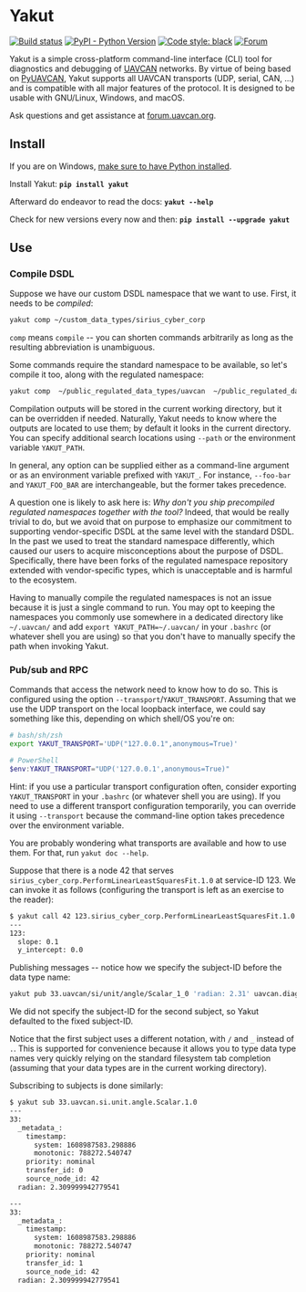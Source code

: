 # Yakut

[![Build status](https://ci.appveyor.com/api/projects/status/knl63ojynybi3co6/branch/main?svg=true)](https://ci.appveyor.com/project/Zubax/yakut/branch/main)
[![PyPI - Python Version](https://img.shields.io/pypi/pyversions/yakut.svg)](https://pypi.org/project/yakut/)
[![Code style: black](https://img.shields.io/badge/code%20style-black-000000.svg)](https://github.com/psf/black)
[![Forum](https://img.shields.io/discourse/users.svg?server=https%3A%2F%2Fforum.uavcan.org&color=1700b3)](https://forum.uavcan.org)

Yakut is a simple cross-platform command-line interface (CLI) tool for diagnostics and debugging of
[UAVCAN](https://uavcan.org) networks.
By virtue of being based on [PyUAVCAN](https://github.com/UAVCAN/pyuavcan),
Yakut supports all UAVCAN transports (UDP, serial, CAN, ...)
and is compatible with all major features of the protocol.
It is designed to be usable with GNU/Linux, Windows, and macOS.

Ask questions and get assistance at [forum.uavcan.org](https://forum.uavcan.org/).

## Install

If you are on Windows,
[make sure to have Python installed](https://devblogs.microsoft.com/python/python-in-the-windows-10-may-2019-update/).

Install Yakut: **`pip install yakut`**

Afterward do endeavor to read the docs: **`yakut --help`**

Check for new versions every now and then: **`pip install --upgrade yakut`**

## Use

### Compile DSDL

Suppose we have our custom DSDL namespace that we want to use.
First, it needs to be *compiled*:

```bash
yakut comp ~/custom_data_types/sirius_cyber_corp
```

`comp` means `compile` -- you can shorten commands arbitrarily as long as the resulting abbreviation is unambiguous.

Some commands require the standard namespace to be available,
so let's compile it too, along with the regulated namespace:

```bash
yakut comp  ~/public_regulated_data_types/uavcan  ~/public_regulated_data_types/reg
```

Compilation outputs will be stored in the current working directory, but it can be overridden if needed.
Naturally, Yakut needs to know where the outputs are located to use them;
by default it looks in the current directory.
You can specify additional search locations using `--path` or the environment variable `YAKUT_PATH`.

In general, any option can be supplied either as a command-line argument or as an environment variable
prefixed with `YAKUT_`.
For instance, `--foo-bar` and `YAKUT_FOO_BAR` are interchangeable, but the former takes precedence.

A question one is likely to ask here is:
*Why don't you ship precompiled regulated namespaces together with the tool?*
Indeed, that would be really trivial to do, but we avoid that on purpose to emphasize our commitment to
supporting vendor-specific DSDL at the same level with the standard DSDL.
In the past we used to treat the standard namespace differently,
which caused our users to acquire misconceptions about the purpose of DSDL.
Specifically, there have been forks of the regulated namespace repository extended with vendor-specific types,
which is unacceptable and is harmful to the ecosystem.

Having to manually compile the regulated namespaces is not an issue because it is just a single command to run.
You may opt to keeping the namespaces you commonly use somewhere in a dedicated directory like `~/.uavcan/`
and add `export YAKUT_PATH=~/.uavcan/` in your `.bashrc` (or whatever shell you are using) so that you don't have to
manually specify the path when invoking Yakut.

### Pub/sub and RPC

Commands that access the network need to know how to do so.
This is configured using the option `--transport`/`YAKUT_TRANSPORT`.
Assuming that we use the UDP transport on the local loopback interface,
we could say something like this, depending on which shell/OS you're on:

```bash
# bash/sh/zsh
export YAKUT_TRANSPORT='UDP("127.0.0.1",anonymous=True)'
```

```powershell
# PowerShell
$env:YAKUT_TRANSPORT="UDP('127.0.0.1',anonymous=True)"
```

Hint: if you use a particular transport configuration often,
consider exporting `YAKUT_TRANSPORT` in your `.bashrc` (or whatever shell you are using).
If you need to use a different transport configuration temporarily,
you can override it using `--transport` because the command-line option takes precedence over the environment variable.

You are probably wondering what transports are available and how to use them.
For that, run `yakut doc --help`.

Suppose that there is a node 42 that serves `sirius_cyber_corp.PerformLinearLeastSquaresFit.1.0` at service-ID 123.
We can invoke it as follows (configuring the transport is left as an exercise to the reader):

```bash
$ yakut call 42 123.sirius_cyber_corp.PerformLinearLeastSquaresFit.1.0 'points: [{x: 10, y: 1}, {x: 20, y: 2}]'
---
123:
  slope: 0.1
  y_intercept: 0.0
```

Publishing messages -- notice how we specify the subject-ID before the data type name:

```bash
yakut pub 33.uavcan/si/unit/angle/Scalar_1_0 'radian: 2.31' uavcan.diagnostic.Record.1.1 'text: "2.31 rad"' -N2
```

We did not specify the subject-ID for the second subject, so Yakut defaulted to the fixed subject-ID.

Notice that the first subject uses a different notation, with `/` and `_` instead of `.`.
This is supported for convenience because it allows you to type data type names very quickly relying on the
standard filesystem tab completion (assuming that your data types are in the current working directory).

Subscribing to subjects is done similarly:

```bash
$ yakut sub 33.uavcan.si.unit.angle.Scalar.1.0
---
33:
  _metadata_:
    timestamp:
      system: 1608987583.298886
      monotonic: 788272.540747
    priority: nominal
    transfer_id: 0
    source_node_id: 42
  radian: 2.309999942779541

---
33:
  _metadata_:
    timestamp:
      system: 1608987583.298886
      monotonic: 788272.540747
    priority: nominal
    transfer_id: 1
    source_node_id: 42
  radian: 2.309999942779541
```
